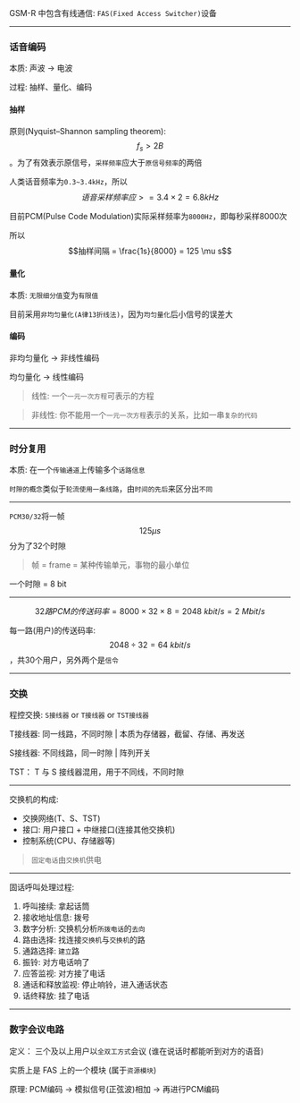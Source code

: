 GSM-R 中包含有线通信: `FAS(Fixed Access Switcher)`设备

___

### 话音编码

本质: 声波 -> 电波

过程: 抽样、量化、编码

#### 抽样

原则(Nyquist–Shannon sampling theorem): $$f_s > 2B$$。为了有效表示原信号，`采样频率`应大于`原信号频率`的两倍

人类话音频率为`0.3~3.4kHz`，所以$$语音采样频率应 >= 3.4 \times 2 = 6.8 kHz$$

目前PCM(Pulse Code Modulation)实际采样频率为`8000Hz`，即每秒采样8000次

所以 $$抽样间隔 = \frac{1s}{8000} = 125 \mu s$$ 

#### 量化

本质: `无限细分值`变为`有限值`

目前采用`非均匀量化(A律13折线法)`，因为`均匀量化`后小信号的误差大

#### 编码

非均匀量化 -> 非线性编码

均匀量化 -> 线性编码

> 线性: 一个`一元一次方程`可表示的方程

> 非线性: 你不能用一个`一元一次方程`表示的关系，比如一串`复杂的代码`
___

### 时分复用

本质: 在一个`传输通道`上传输多个`话路信息`

`时隙的概念`类似于`轮流使用一条线路`，由`时间的先后`来区分出`不同` 

___

`PCM30/32`将一帧$$125 \mu s$$分为了32个时隙

> 帧 = frame = 某种传输单元，事物的最小单位

一个时隙 = 8 bit

___

$$32路PCM的传送码率 = 8000 \times 32 \times 8 = 2048\ kbit/s = 2\ Mbit/s$$

每一路(用户)的传送码率: $$2048 \div 32 = 64\ kbit/s$$，共30个用户，另外两个是`信令`

___

### 交换

程控交换: `S接线器` or `T接线器` or `TST接线器`

T接线器: 同一线路，不同时隙 | 本质为存储器，截留、存储、再发送

S接线器: 不同线路，同一时隙 | 阵列开关

TST： T 与 S 接线器混用，用于不同线，不同时隙

___

交换机的构成:

* 交换网络(T、S、TST)
* 接口: 用户接口 + 中继接口(连接其他交换机)
* 控制系统(CPU、存储器等)

> `固定电话`由`交换机`供电

___

固话呼叫处理过程:

1. 呼叫接续: 拿起话筒
2. 接收地址信息: 拨号
3. 数字分析: 交换机分析`所拨电话`的`去向`
4. 路由选择: 找连接`交换机`与`交换机`的路
5. 通路选择: `建立`路
6. 振铃: 对方电话响了
7. 应答监视: 对方接了电话
8. 通话和释放监视: 停止响铃，进入通话状态
9. 话终释放: 挂了电话

___

### 数字会议电路

定义： 三个及以上用户以`全双工方式`会议 (谁在说话时都能听到对方的语音)

实质上是 FAS 上的一个模块 (属于`资源模块`)

原理: PCM编码 -> 模拟信号(正弦波)相加 -> 再进行PCM编码